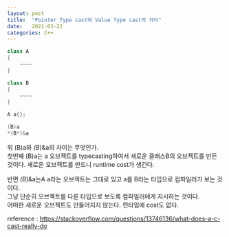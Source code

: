 ```yaml
---
layout: post
title:  "Pointer Type cast와 Value Type cast의 차이"
date:   2021-03-22
categories: C++
---
```


```c++
class A
{
    ~~~~
}

class B
{
    ~~~~
}

A a{};

(B)a
*(B*)&a
```

위 (B)a와 *(B*)&a의 차이는 무엇인가.      
첫번째 (B)a는 a 오브젝트를 typecasting하여서 새로운 클래스B의 오브젝트를 만든 것이다. 새로운 오브젝트를 만드니 runtime cost가 생긴다.     

반면 *(B*)&a는A a라는 오브젝트는 그대로 있고 a를 B라는 타입으로 컴파일러가 보는 것이다.    
그냥 단순히 오브젝트를 다른 타입으로 보도록 컴파일러에게 지시하는 것이다.           
어떠한 새로운 오브젝트도 만들어지지 않는다. 런타임에 cost도 없다.         

reference : https://stackoverflow.com/questions/13746136/what-does-a-c-cast-really-do   
